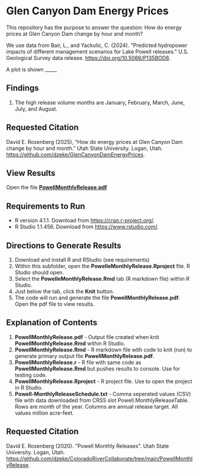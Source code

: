 # Glen Canyon Dam Energy Prices

This repository has the purpose to answer the question: How do energy prices at Glen Canyon Dam change by hour and month?

We use data from Bair, L., and Yackulic, C. (2024). "Predicted hydropower impacts of different management scenarios for Lake Powell releases." U.S. Geological Survey data release. https://doi.org/10.5066/P135BOD8.

A plot is shown _____

## Findings
1. The high release volume months are January, February, March, June, July, and August.

## Requested Citation
David E. Rosenberg (2025), “How do energy prices at Glen Canyon Dam change by hour and month.” Utah State University. Logan, Utah.
https://github.com/dzeke/GlenCanyonDamEnergyPrices.

## View Results
Open the file **[PowellMonthlyRelease.pdf](PowellMonthlyRelease.pdf)**

## Requirements to Run
* R version 4.1.1. Download from https://cran.r-project.org/.
* R Studio 1.1.456. Download from https://www.rstudio.com/.

## Directions to Generate Results
1. Download and install R and RStudio (see requirements)
1. Within this subfolder, open the **PowelleMonthlyRelease.Rproject** file. R Studio should open.
1. Select the **PowelleMonthlyRelease.Rmd** tab (R markdown file) within R Studio.
1. Just below the tab, click the **Knit** button.
1. The code will run and generate the file **PowellMonthlyRelease.pdf**. Open the pdf file to view results.

## Explanation of Contents
1. **PowellMonthlyRelease.pdf** - Output file created when knit **PowellMonthlyRelease.Rmd** within R Studio.
1. **PowellMonthlyRelease.Rmd** - R markdown file with code to knit (run) to generate primary output file **PowellMonthlyRelease.pdf**.
1. **PowellMonthlyRelease.r** - R file with same code as **PowellMonthlyRelease.Rmd** but pushes results to console. Use for testing code.
1. **PowellMonthlyRelease.Rproject** - R project file. Use to open the project in R Studio.
1. **Powell-MonthlyReleaseSchedule.txt** - Comma seperated values (CSV) file with data downloaded from CRSS slot Powell.MonthlyReleaseTable. Rows are month of the year. Columns are annual release target. All values million acre-feet.

## Requested Citation
David E. Rosenberg (2020). "Powell Monthly Releases". Utah State University. Logan, Utah. https://github.com/dzeke/ColoradoRiverCollaborate/tree/main/PowellMonthlyRelease.
